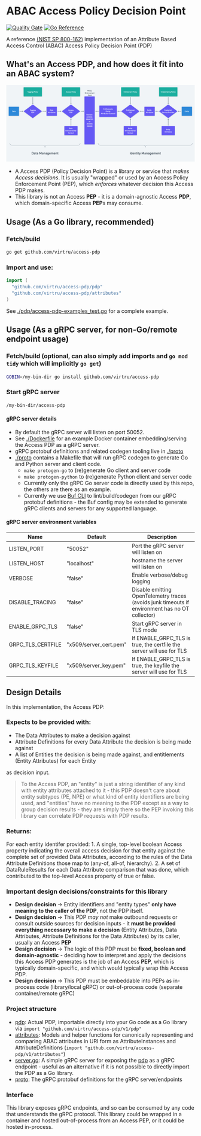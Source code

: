 # ABAC Access Policy Decision Point

[![Quality Gate](https://github.com/virtru/access-pdp/actions/workflows/ci.yaml/badge.svg?branch=main)](https://github.com/virtru/access-pdp/actions/workflows/ci.yaml)
[![Go Reference](https://pkg.go.dev/badge/github.com/virtru/access-pdp.svg)](https://pkg.go.dev/github.com/virtru/access-pdp)

A reference [(NIST SP 800-162)](https://csrc.nist.gov/publications/detail/sp/800-162/final) implementation of an Attribute Based Access Control (ABAC) Access Policy Decision Point (PDP)

## What's an Access PDP, and how does it fit into an ABAC system?

![ABAC System](./resources/index.png)

- A Access PDP (Policy Decision Point) is a library or service that *makes Access decisions*. It is usually "wrapped" or used by an Access Policy Enforcement Point (PEP), which *enforces* whatever decision this Access PDP makes.
- This library is not an Access **PEP** - it is a domain-agnostic Access **PDP**, which domain-specific Access **PEP**s may consume. 

## Usage (As a Go library, recommended)

### Fetch/build
``` sh
go get github.com/virtru/access-pdp
```


### Import and use:
``` go
import (
  "github.com/virtru/access-pdp/pdp"
  "github.com/virtru/access-pdp/attributes"
)
```

See [./pdp/access-pdp-examples_test.go](./pdp/access-pdp-examples_test.go) for a complete example.

## Usage (As a gRPC server, for non-Go/remote endpoint usage)

### Fetch/build (optional, can also simply add imports and `go mod tidy` which will implicitly `go get`)
``` sh
GOBIN=/my-bin-dir go install github.com/virtru/access-pdp
```


### Start gRPC server
``` sh
/my-bin-dir/access-pdp
```

#### gRPC server details
- By default the gRPC server will listen on port 50052.
- See [./Dockerfile](./Dockerfile) for an example Docker container embedding/serving the Access PDP as a gRPC server.
- gRPC protobuf definitions and related codegen tooling live in [./proto](./proto)
- [./proto](./proto) contains a Makefile that will run gRPC codegen to generate Go and Python server and client code. 
  - `make protogen-go` to (re)generate Go client and server code
  - `make protogen-python` to (re)generate Python client and server code
  - Currently only the gRPC Go server code is directly used by this repo, the others are there as an example.
  - Currently we use [Buf CLI](https://buf.build/product/cli/) to lint/build/codegen from our gRPC protobuf definitions - the Buf config may be extended to generate gRPC clients and servers for any supported language. 

#### gRPC server environment variables

| Name | Default | Description |
| ---- | ------- | ----------- |
| LISTEN_PORT | "50052" | Port the gRPC server will listen on |
| LISTEN_HOST | "localhost" | hostname the server will listen on |
| VERBOSE | "false" | Enable verbose/debug logging |
| DISABLE_TRACING | "false" | Disable emitting OpenTelemetry traces (avoids junk timeouts if environment has no OT collector) |
| ENABLE_GRPC_TLS | "false" | Start gRPC server in TLS mode  |
| GRPC_TLS_CERTFILE | "x509/server_cert.pem" | If ENABLE_GRPC_TLS is true, the certfile the server will use for TLS  |
| GRPC_TLS_KEYFILE | "x509/server_key.pem" | If ENABLE_GRPC_TLS is true, the keyfile the server will use for TLS  |

## Design Details
In this implementation, the Access PDP:

### Expects to be provided with:
  - The Data Attributes to make a decision against
  - Attribute Definitions for every Data Attribute the decision is being made against
  - A list of Entities the decision is being made against, and entitlements (Entity Attributes) for each Entity
  
as decision input.

> To the Access PDP, an "entity" is just a string identifier of any kind with entity attributes attached to it - this PDP
> doesn't care about entity subtypes (PE, NPE) or what kind of entity identifiers are being used, and "entities" have no meaning to the PDP except as a way to group decision results - they are simply there so the PEP invoking this library can correlate PDP requests with PDP results. 
  
### Returns:

For each entity identifer provided:
    1. A single, top-level boolean Access property indicating the overall access decision for that entity against the complete set of provided Data Attributes, according to the rules of the Data Attribute Definitions those map to (any-of, all-of, hierarchy).
    2. A set of DataRuleResults for each Data Attribute comparison that was done, which contributed to the top-level Access property of true or false.

### Important design decisions/constraints for this library

* **Design decision** -> Entity identifiers and "entity types" **only have meaning to the caller of the PDP**, not the PDP itself.
* **Design decision** -> This PDP _may not_ make outbound requests or consult outside sources for decision inputs - it **must be provided everything necessary to make a decision** (Entity Attributes, Data Attributes, Attribute Definitions for the Data Attributes) by its caller, usually an Access **PEP**
* **Design decision** -> The logic of this PDP must be **fixed, boolean and domain-agnostic** - deciding how to interpret and apply the decisions this Access PDP generates is the job of an Access **PEP**, which is typically domain-specific, and which would typically wrap this Access PDP.
* **Design decision** -> This PDP must be embeddable into PEPs as in-process code (library/local gRPC) or out-of-process code (separate container/remote gRPC)

### Project structure

- [pdp](./pdp): Actual PDP, importable directly into your Go code as a Go library via `import "github.com/virtru/access-pdp/v1/pdp"`
- [attributes](./attributes): Models and helper functions for canonically representing and comparing ABAC attributes in URI form as AttributeInstances and AttributeDefinitions (`import "github.com/virtru/access-pdp/v1/attributes"`)
- [server.go](./server.go): A simple gRPC server for exposing the [pdp](./pdp) as a gRPC endpoint - useful as an alternative if it is not possible to directly import the PDP as a Go library.
- [proto](./proto): The gRPC protobuf definitions for the gRPC server/endpoints

### Interface

This library exposes gRPC endpoints, and so can be consumed by any code that understands the gRPC protocol. This library could be wrapped in a container and hosted out-of-process from an Access PEP, or it could be hosted in-process.

